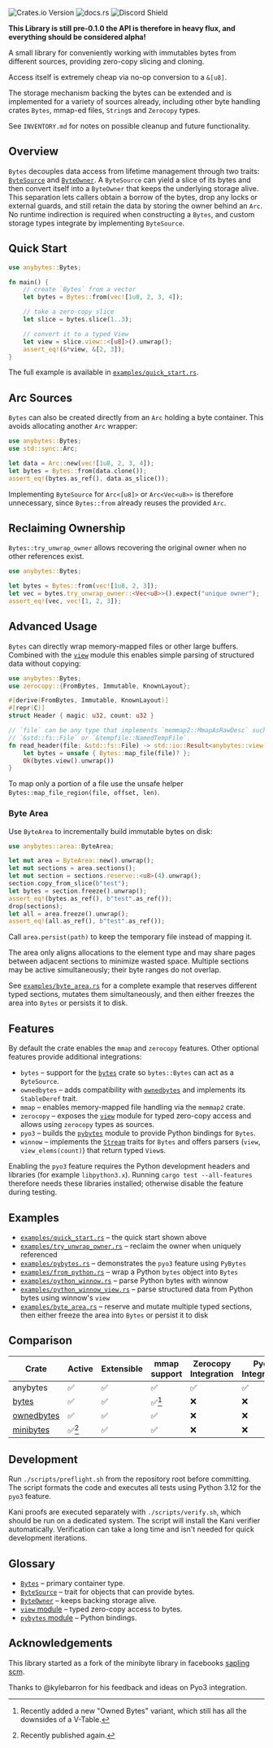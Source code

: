 ![Crates.io Version](https://img.shields.io/crates/v/anybytes)
![docs.rs](https://img.shields.io/docsrs/anybytes)
![Discord Shield](https://discordapp.com/api/guilds/795317845181464651/widget.png?style=shield)

**This Library is still pre-0.1.0 the API is therefore in heavy flux, and everything should be considered alpha!**

A small library for conveniently working with immutables bytes from different sources, providing zero-copy slicing and cloning.

Access itself is extremely cheap via no-op conversion to a `&[u8]`.
 
The storage mechanism backing the bytes can be extended
and is implemented for a variety of sources already,
including other byte handling crates `Bytes`, mmap-ed files,
`String`s and `Zerocopy` types.

See `INVENTORY.md` for notes on possible cleanup and future functionality.

## Overview

`Bytes` decouples data access from lifetime management through two traits:
[`ByteSource`](src/bytes.rs) and [`ByteOwner`](src/bytes.rs).  A `ByteSource`
can yield a slice of its bytes and then convert itself into a `ByteOwner` that
keeps the underlying storage alive.  This separation lets callers obtain a
borrow of the bytes, drop any locks or external guards, and still retain the
data by storing the owner behind an `Arc`.  No runtime indirection is required
when constructing a `Bytes`, and custom storage types integrate by
implementing `ByteSource`.

## Quick Start

```rust
use anybytes::Bytes;

fn main() {
    // create `Bytes` from a vector
    let bytes = Bytes::from(vec![1u8, 2, 3, 4]);

    // take a zero-copy slice
    let slice = bytes.slice(1..3);

    // convert it to a typed View
    let view = slice.view::<[u8]>().unwrap();
    assert_eq!(&*view, &[2, 3]);
}
```

The full example is available in [`examples/quick_start.rs`](examples/quick_start.rs).

## Arc Sources

`Bytes` can also be created directly from an `Arc` holding a byte container.
This avoids allocating another `Arc` wrapper:

```rust
use anybytes::Bytes;
use std::sync::Arc;

let data = Arc::new(vec![1u8, 2, 3, 4]);
let bytes = Bytes::from(data.clone());
assert_eq!(bytes.as_ref(), data.as_slice());
```

Implementing `ByteSource` for `Arc<[u8]>` or `Arc<Vec<u8>>` is therefore
unnecessary, since `Bytes::from` already reuses the provided `Arc`.

## Reclaiming Ownership

`Bytes::try_unwrap_owner` allows recovering the original owner when no other
references exist.

```rust
use anybytes::Bytes;

let bytes = Bytes::from(vec![1u8, 2, 3]);
let vec = bytes.try_unwrap_owner::<Vec<u8>>().expect("unique owner");
assert_eq!(vec, vec![1, 2, 3]);
```

## Advanced Usage

`Bytes` can directly wrap memory-mapped files or other large buffers.  Combined
with the [`view`](src/view.rs) module this enables simple parsing of structured
data without copying:

```rust
use anybytes::Bytes;
use zerocopy::{FromBytes, Immutable, KnownLayout};

#[derive(FromBytes, Immutable, KnownLayout)]
#[repr(C)]
struct Header { magic: u32, count: u32 }

// `file` can be any type that implements `memmap2::MmapAsRawDesc` such as
// `&std::fs::File` or `&tempfile::NamedTempFile`.
fn read_header(file: &std::fs::File) -> std::io::Result<anybytes::view::View<Header>> {
    let bytes = unsafe { Bytes::map_file(file)? };
    Ok(bytes.view().unwrap())
}
```

To map only a portion of a file use the unsafe helper
`Bytes::map_file_region(file, offset, len)`.

### Byte Area

Use `ByteArea` to incrementally build immutable bytes on disk:

```rust
use anybytes::area::ByteArea;

let mut area = ByteArea::new().unwrap();
let mut sections = area.sections();
let mut section = sections.reserve::<u8>(4).unwrap();
section.copy_from_slice(b"test");
let bytes = section.freeze().unwrap();
assert_eq!(bytes.as_ref(), b"test".as_ref());
drop(sections);
let all = area.freeze().unwrap();
assert_eq!(all.as_ref(), b"test".as_ref());
```

Call `area.persist(path)` to keep the temporary file instead of mapping it.

The area only aligns allocations to the element type and may share pages
between adjacent sections to minimize wasted space. Multiple sections may be
active simultaneously; their byte ranges do not overlap.

See [`examples/byte_area.rs`](examples/byte_area.rs) for a complete example
that reserves different typed sections, mutates them simultaneously, and then
either freezes the area into `Bytes` or persists it to disk.

## Features

By default the crate enables the `mmap` and `zerocopy` features.
Other optional features provide additional integrations:

- `bytes` &ndash; support for the [`bytes`](https://crates.io/crates/bytes) crate so `bytes::Bytes` can act as a `ByteSource`.
- `ownedbytes` &ndash; adds compatibility with [`ownedbytes`](https://crates.io/crates/ownedbytes) and implements its `StableDeref` trait.
- `mmap` &ndash; enables memory-mapped file handling via the `memmap2` crate.
- `zerocopy` &ndash; exposes the [`view`](src/view.rs) module for typed zero-copy access and allows using `zerocopy` types as sources.
- `pyo3` &ndash; builds the [`pybytes`](src/pybytes.rs) module to provide Python bindings for `Bytes`.
- `winnow` &ndash; implements the [`Stream`](https://docs.rs/winnow/) traits for `Bytes` and offers parsers (`view`, `view_elems(count)`) that return typed `View`s.

Enabling the `pyo3` feature requires the Python development headers and libraries
(for example `libpython3.x`). Running `cargo test --all-features` therefore
needs these libraries installed; otherwise disable the feature during testing.

## Examples

- [`examples/quick_start.rs`](examples/quick_start.rs) – the quick start shown above
- [`examples/try_unwrap_owner.rs`](examples/try_unwrap_owner.rs) – reclaim the owner when uniquely referenced
- [`examples/pybytes.rs`](examples/pybytes.rs) – demonstrates the `pyo3` feature using `PyBytes`
- [`examples/from_python.rs`](examples/from_python.rs) – wrap a Python `bytes` object into `Bytes`
- [`examples/python_winnow.rs`](examples/python_winnow.rs) – parse Python bytes with winnow
- [`examples/python_winnow_view.rs`](examples/python_winnow_view.rs) – parse structured data from Python bytes using winnow's `view`
- [`examples/byte_area.rs`](examples/byte_area.rs) – reserve and mutate multiple typed sections, then either freeze the area into `Bytes` or persist it to disk

## Comparison

| Crate | Active | Extensible | mmap support | Zerocopy Integration | Pyo3 Integration | kani verified |
| ----- | ------ | ---------- | ------------ | -------------------- | ---------------- | -------- |
| anybytes | ✅ | ✅ | ✅ | ✅ | ✅ | 🚧 |
| [bytes](https://crates.io/crates/bytes) | ✅ | ✅ | ✅[^1] | ❌ | ❌ | ❌ |
| [ownedbytes](https://crates.io/crates/ownedbytes) | ✅ | ✅ | ✅ | ❌ | ❌ | ❌ |
| [minibytes](https://crates.io/crates/sapling-minibytes) | ✅[^2] | ✅ | ✅ | ❌ | ❌ | ❌ |

[^1]: Recently added a new "Owned Bytes" variant, which still has all the downsides of a V-Table.
[^2]: Recently published again.

## Development

Run `./scripts/preflight.sh` from the repository root before committing. The
script formats the code and executes all tests using Python 3.12 for the `pyo3`
feature.

Kani proofs are executed separately with `./scripts/verify.sh`, which should be
run on a dedicated system. The script will install the Kani verifier
automatically. Verification can take a long time and isn't needed for quick
development iterations.

## Glossary

- [`Bytes`](src/bytes.rs) &ndash; primary container type.
- [`ByteSource`](src/bytes.rs) &ndash; trait for objects that can provide bytes.
- [`ByteOwner`](src/bytes.rs) &ndash; keeps backing storage alive.
- [`view` module](src/view.rs) &ndash; typed zero-copy access to bytes.
- [`pybytes` module](src/pybytes.rs) &ndash; Python bindings.

## Acknowledgements
This library started as a fork of the minibyte library in facebooks [sapling scm](https://github.com/facebook/sapling).

Thanks to @kylebarron for his feedback and ideas on Pyo3 integration.
